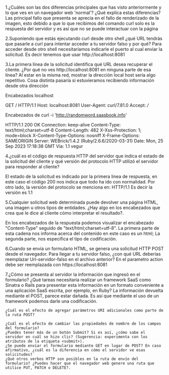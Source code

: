 1.¿Cuáles son las dos diferencias principales que has visto anteriormente y lo que ves en un navegador web 'normal'? ¿Qué explica estas diferencias?
Las principal fallo que presenta se aprecia en el fallo de renderizado de la imagen, esto debido a que lo que recibimos del comando curl solo es la respuesta del servidor y es así que no se puede interactuar con la página

2.Suponiendo que estás ejecutando curl desde otro shell ¿qué URL tendrás que pasarle a curl para intentar acceder a tu servidor falso y por qué?
Para acceder desde otro shell necesitaríamos indicarle el puerto al cual enviar la solicitud. Es decir tenemos que usar http://localhost:8081

3.La primera línea de la solicitud identifica qué URL desea recuperar el cliente. ¿Por qué no ves http://localhost:8081 en ninguna parte de esa línea?
Al estar en la misma red, mostrar la dirección local host sería algo repetitivo. Cosa distinta pasaría si estuvieramos recibiendo información desde otra dirección

Encabezados localhost

GET / HTTP/1.1
Host: localhost:8081
User-Agent: curl/7.81.0
Accept: */*

Encabezados de curl -i 'http://randomword.saasbook.info'

HTTP/1.1 200 OK
Connection: keep-alive
Content-Type: text/html;charset=utf-8
Content-Length: 482
X-Xss-Protection: 1; mode=block
X-Content-Type-Options: nosniff
X-Frame-Options: SAMEORIGIN
Server: WEBrick/1.4.2 (Ruby/2.6.6/2020-03-31)
Date: Mon, 25 Sep 2023 17:18:38 GMT
Via: 1.1 vegur


4.¿cuál es el código de respuesta HTTP del servidor que indica el estado de la solicitud del cliente y qué versión del protocolo HTTP utilizó el servidor para responder al cliente?

El estado de la solicitud es indicado por la primera linea de respuesta, en este caso el código 200 nos indica que todo ha ido con normalidad.
Por otro lado, la versión del protocolo se menciona en:  HTTP/1.1
Es decir la versión es 1.1

5.Cualquier solicitud web determinada puede devolver una página HTML, una imagen u otros tipos de entidades. ¿Hay algo en los encabezados que crea que le dice al cliente cómo interpretar el resultado?.

En los encabezados de la respuesta podemos visualizar el encabezado "Content-Type" seguido de "text/html;charset=utf-8". La primera parte de esta cadena nos informa acerca del contenido en este caso es un html; La segunda parte, nos especifica el tipo de codificación.

6.Cuando se envía un formulario HTML, se genera una solicitud HTTP POST desde el navegador. Para llegar a tu servidor falso, ¿con qué URL deberías reemplazar Url-servidor-falso en el archivo anterior?
En el parametro action debe ser reemplazada con https://localhost:8081 

7.¿Cómo se presenta al servidor la información que ingresó en el formulario? ¿Qué tareas necesitaría realizar un framework SaaS como Sinatra o Rails para presentar esta información en un formato conveniente a una aplicación SaaS escrita, por ejemplo, en Ruby?
La información devuelta mediante el POST, parece estar dañada. Es así que mediante el uso de un framework podemos darle una codificación.


    ¿Cuál es el efecto de agregar parámetros URI adicionales como parte de la ruta POST?
    
    ¿Cuál es el efecto de cambiar las propiedades de nombre de los campos del formulario?
    ¿Puedes tener más de un botón Submit? Si es así, ¿cómo sabe el servidor en cuál se hizo clic? (Sugerencia: experimenta con los atributos de la etiqueta <submit>).
    ¿Se puede enviar el formulario mediante GET en lugar de POST? En caso afirmativo, ¿cuál es la diferencia en cómo el servidor ve esas solicitudes?
    ¿Qué otros verbos HTTP son posibles en la ruta de envío del formulario? ¿Puedes hacer que el navegador web genere una ruta que utilice PUT, PATCH o DELETE?.